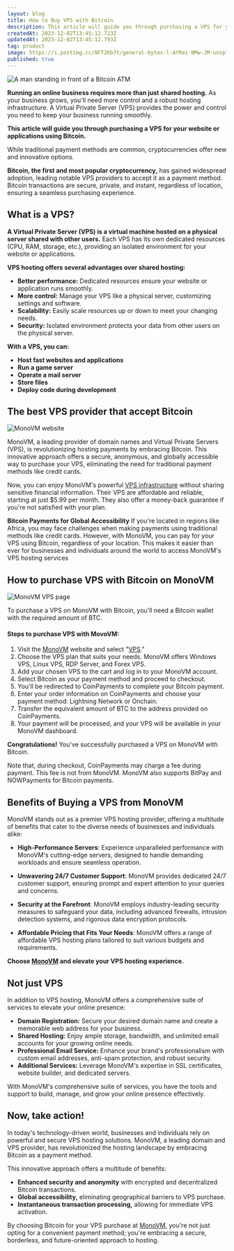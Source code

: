 ```yaml
---
layout: blog
title: How to Buy VPS with Bitcoin
description: This article will guide you through purchasing a VPS for your website or applications using Bitcoin. A Virtual Private Server (VPS) is a virtual machine hosted on a physical server shared with other users.
createdAt: 2023-12-02T13:45:12.723Z
updatedAt: 2023-12-02T13:45:12.793Z
tag: product
image: https://i.postimg.cc/NFT2Kb7t/general-bytes-l-AYRei-NMw-JM-unsplash-1.jpg
published: true
---
```


![A man standing in front of a Bitcoin ATM](https://i.postimg.cc/NFT2Kb7t/general-bytes-l-AYRei-NMw-JM-unsplash-1.jpg)

**Running an online business requires more than just shared hosting.** As your business grows, you'll need more control and a robust hosting infrastructure. A Virtual Private Server (VPS) provides the power and control you need to keep your business running smoothly.

**This article will guide you through purchasing a VPS for your website or applications using Bitcoin.**

While traditional payment methods are common, cryptocurrencies offer new and innovative options.

**Bitcoin, the first and most popular cryptocurrency,** has gained widespread adoption, leading notable VPS providers to accept it as a payment method. Bitcoin transactions are secure, private, and instant, regardless of location, ensuring a seamless purchasing experience.
  
## What is a VPS?  
**A Virtual Private Server (VPS) is a virtual machine hosted on a physical server shared with other users.** Each VPS has its own dedicated resources (CPU, RAM, storage, etc.), providing an isolated environment for your website or applications.

**VPS hosting offers several advantages over shared hosting:**
-   **Better performance:** Dedicated resources ensure your website or application runs smoothly.
-   **More control:** Manage your VPS like a physical server, customizing settings and software.
-   **Scalability:** Easily scale resources up or down to meet your changing needs.
-   **Security:** Isolated environment protects your data from other users on the physical server.

**With a VPS, you can:**
-   **Host fast websites and applications**
-   **Run a game server**
-   **Operate a mail server**
-   **Store files**
-   **Deploy code during development**
  
## The best VPS provider that accept Bitcoin
![MonoVM website](https://i.postimg.cc/K8zkLn2d/image.png)  

MonoVM, a leading provider of domain names and Virtual Private Servers (VPS), is revolutionizing hosting payments by embracing Bitcoin. This innovative approach offers a secure, anonymous, and globally accessible way to purchase your VPS, eliminating the need for traditional payment methods like credit cards.

Now, you can enjoy MonoVM's powerful [VPS infrastructure](https://movovm.com/vps) without sharing sensitive financial information. Their VPS are affordable and reliable, starting at just $5.99 per month. They also offer a money-back guarantee if you're not satisfied with your plan.

**Bitcoin Payments for Global Accessibility**
If you're located in regions like Africa, you may face challenges when making payments using traditional methods like credit cards. However, with MonoVM, you can pay for your VPS using Bitcoin, regardless of your location. This makes it easier than ever for businesses and individuals around the world to access MonoVM's VPS hosting services
  
## How to purchase VPS with Bitcoin on MonoVM  
![MonoVM VPS page](https://i.postimg.cc/5thyBKJx/image.png)

To purchase a VPS on MonoVM with Bitcoin, you'll need a Bitcoin wallet with the required amount of BTC.

#### Steps to purchase VPS with MovoVM:  
1.  Visit the [MonoVM](https://monovm.com) website and select "[VPS](https://monovm.com/vps)."
2.  Choose the VPS plan that suits your needs. MonoVM offers Windows VPS, Linux VPS, RDP Server, and Forex VPS.
3.  Add your chosen VPS to the cart and log in to your MonoVM account.
4.  Select Bitcoin as your payment method and proceed to checkout.
5.  You'll be redirected to CoinPayments to complete your Bitcoin payment.
6.  Enter your order information on CoinPayments and choose your payment method: Lightning Network or Onchain.
7.  Transfer the equivalent amount of BTC to the address provided on CoinPayments.
8.  Your payment will be processed, and your VPS will be available in your MonoVM dashboard.
  
**Congratulations!** You've successfully purchased a VPS on MonoVM with Bitcoin.

Note that, during checkout, CoinPayments may charge a fee during payment. This fee is not from MonoVM.  MonoVM also supports BitPay and NOWPayments for Bitcoin payments.   
 
## Benefits of Buying a VPS from MonoVM  
MonoVM stands out as a premier VPS hosting provider, offering a multitude of benefits that cater to the diverse needs of businesses and individuals alike:  
  
 - **High-Performance Servers**: Experience unparalleled performance with MonoVM's cutting-edge servers, designed to handle demanding workloads and ensure seamless operation.
  
 - **Unwavering 24/7 Customer Support**: MonoVM provides dedicated 24/7 customer support, ensuring prompt and expert attention to your queries and concerns. 
  
 - **Security at the Forefront**:  MonoVM employs industry-leading security measures to safeguard your data, including advanced firewalls, intrusion detection systems, and rigorous data encryption protocols.  
  
 - **Affordable Pricing that Fits Your Needs**: MonoVM offers a range of affordable VPS hosting plans tailored to suit various budgets and requirements. 

**Choose [MonoVM](https://monovm.com) and elevate your VPS hosting experience.**
  
## Not just VPS  
In addition to VPS hosting, MonoVM offers a comprehensive suite of services to elevate your online presence:
  
-   **Domain Registration:** Secure your desired domain name and create a memorable web address for your business.
-   **Shared Hosting:** Enjoy ample storage, bandwidth, and unlimited email accounts for your growing online needs.    
-   **Professional Email Service:** Enhance your brand's professionalism with custom email addresses, anti-spam protection, and robust security.
-   **Additional Services:** Leverage MonoVM's expertise in SSL certificates, website builder, and dedicated servers.  
  
With MonoVM's comprehensive suite of services, you have the tools and support to build, manage, and grow your online presence effectively.

## Now, take action!
In today's technology-driven world, businesses and individuals rely on powerful and secure VPS hosting solutions. MonoVM, a leading domain and VPS provider, has revolutionized the hosting landscape by embracing Bitcoin as a payment method.

This innovative approach offers a multitude of benefits:

-   **Enhanced security and anonymity** with encrypted and decentralized Bitcoin transactions.
-   **Global accessibility,** eliminating geographical barriers to VPS purchase.
-   **Instantaneous transaction processing,** allowing for immediate VPS activation.

By choosing Bitcoin for your VPS purchase at [MonoVM](https://monovm.com/vps), you're not just opting for a convenient payment method; you're embracing a secure, borderless, and future-oriented approach to hosting.
